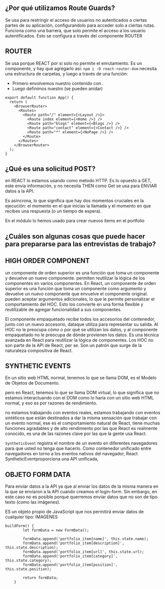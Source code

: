 ## ¿Por qué utilizamos Route Guards?

Se usa para restringir el acceso de usuarios no autenticados a ciertas partes de su aplicación, configurandolo para acceder solo a ciertas rutas.
Funciona como una barrera, que solo permite el acceso a los usuario autentificados.
Esto se configura a través del componente ROUTER

## ROUTER

Se usa porque REACT por si solo no permite el enrutamiento. Es un componente, y hay que agregarlo asi:
`npm i -D react-router-dom`
necesita una estructura de carpetas, y luego a través de una función:

- Primero envolvemos nuestro contenido con <BrowserRouter>.
- Luego definimos nuestro <Routes>  (se pueden anidar)

```
export default function App() {
  return (
    <BrowserRouter>
      <Routes>
        <Route path="/" element={<Layout />}>
          <Route index element={<Home />} />
          <Route path="blogs" element={<Blogs />} />
          <Route path="contact" element={<Contact />} />
          <Route path="*" element={<NoPage />} />
        </Route>
      </Routes>
    </BrowserRouter>
  );
}
```

## ¿Qué es una solicitud POST?

en REACT lo estamos usando como metodo HTTP.
Es lo opuesto a GET, este envia información, y no necesita THEN como Get
se usa para ENVIAR datos a la API.

Es asíncrona, lo que significa que hay dos momentos cruciales en la ejecución: el momento en el que inicias la llamada y el momento en que recibes una respuesta (o un tiempo de espera).

En el módulo lo hemos usado para crear nuevos items en el portfolio 

## ¿Cuáles son algunas cosas que puede hacer para prepararse para las entrevistas de trabajo?

## HIGH ORDER COMPONENT

un componente de orden superior es una función que toma un componente y devuelve un nuevo componente. 
permiten reutilizar la lógica de los componentes en varios componentes.
En React, un componente de orden superior es una función que toma un componente como argumento y devuelve un nuevo componente que envuelve el componente original.
pueden aceptar argumentos adicionales, lo que le permite personalizar el comportamiento del HOC. Esto los convierte en una forma flexible y reutilizable de agregar funcionalidad a sus componentes.

El componente empaquetado recibe todos los accesorios del contenedor, junto con un nuevo accesorio, dataque utiliza para representar su salida. Al HOC no le preocupa cómo o por qué se utilizan los datos, y al componente empaquetado no le preocupa de dónde provienen los datos.
Es una técnica avanzada en React para reutilizar la lógica de componentes. Los HOC no son parte de la API de React, per se. Son un patrón que surge de la naturaleza compositiva de React.

## SYNTHETIC EVENTS

En un sitio web HTML normal, tenemos lo que se llama DOM, es el Modelo de Objetos de Documento.

pero en React, tenemos lo que se llama DOM virtual, lo que significa que no estamos interactuando con el DOM como lo haría con un sitio web HTML normal, y eso es por razones de rendimiento.

no estamos trabajando con eventos reales, estamos trabajando con eventos sintéticos que están destinados a dar la misma sensación que trabajar con un evento normal, ese es el comportamiento natural de React, tiene muchas funciones agradables y de alto rendimiento por las que React es realmente conocido, es una de las razones clave por las que la gente usa React.

`SyntheticEvent` registra el nombre de un evento en diferentes navegadores para que usted no tenga que hacerlo. Como contenedor unificado entre navegadores en torno a los eventos nativos del navegador, React SyntheticEventproporciona una API unificada, 

## OBJETO FORM DATA
Para enviar datos a la API ya que al enviar los datos de la misma manera en la que se enviaron a la API cuando creamos el login-form. Sin embargo, en este caso no es posible porque querremos enviar datos que no son de tipo texto (como las imágenes).

ES un objeto propio de JavaScript que nos permitirá enviar datos de cualquier tipo: IMAGENES


```
buildForm() {
        let formData = new FormData();

        formData.append('portfolio_item[name]', this.state.name);
        formData.append('portfolio_item[description]', this.state.description);
        formData.append('portfolio_item[url]', this.state.url);
        formData.append('portfolio_item[category]', this.state.category);
        formData.append('portfolio_item[position]', this.state.position);

        return formData;
    }
```
